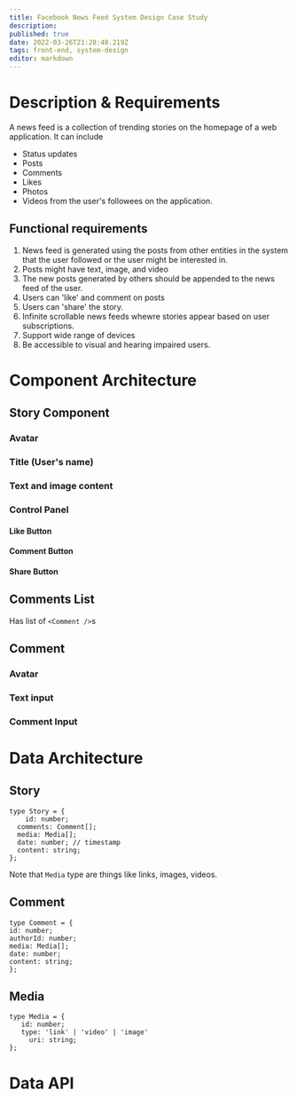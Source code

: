 ```yaml
---
title: Facebook News Feed System Design Case Study
description: 
published: true
date: 2022-03-26T21:28:48.219Z
tags: front-end, system-design
editor: markdown
---
```


# Description & Requirements
A news feed is a collection of trending stories on the homepage of a web application. It can include 
- Status updates
- Posts
- Comments
- Likes
- Photos
- Videos
from the user's followees on the application.
## Functional requirements
1. News feed is generated using the posts from other entities in the system that the user followed or the user might be interested in.
2. Posts might have text, image, and video
3. The new posts generated by others should be appended to the news feed of the user.
4. Users can 'like' and comment on posts
5. Users can 'share' the story.
6. Infinite scrollable news feeds whewre stories appear based on user subscriptions. 
7. Support wide range of devices
8. Be accessible to visual and hearing impaired users.

# Component Architecture
## Story Component
### Avatar
### Title (User's name)
### Text and image content
### Control Panel
#### Like Button
#### Comment Button
#### Share Button

## Comments List
Has list of `<Comment />`s 
## Comment
### Avatar
### Text input
### Comment Input

# Data Architecture
## Story
```
type Story = {
	id: number;
  comments: Comment[];
  media: Media[];
  date: number; // timestamp
  content: string;
};
```
Note that `Media` type are things like links, images, videos.
## Comment
```
type Comment = {
id: number;
authorId: number;
media: Media[];
date: number;
content: string;
};
```
## Media 
```
type Media = {
   id: number;
   type: 'link' | 'video' | 'image'
	 uri: string;
};
```

# Data API